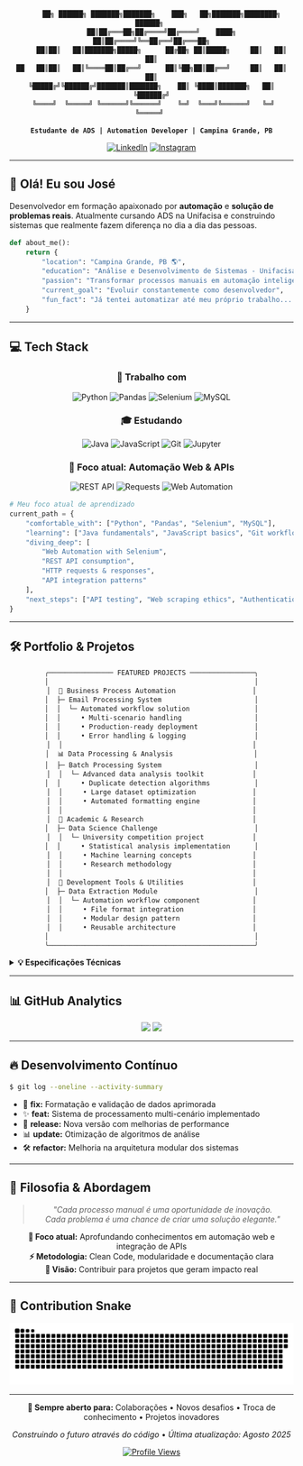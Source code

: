 <div align="center">

```ascii
     ██╗ ██████╗ ███████╗███████╗    ███╗   ██╗███████╗████████╗ ██████╗ 
     ██║██╔═══██╗██╔════╝██╔════╝    ████╗  ██║██╔════╝╚══██╔══╝██╔═══██╗
     ██║██║   ██║███████╗█████╗      ██╔██╗ ██║█████╗     ██║   ██║   ██║
██   ██║██║   ██║╚════██║██╔══╝      ██║╚██╗██║██╔══╝     ██║   ██║   ██║
╚█████╔╝╚██████╔╝███████║███████╗    ██║ ╚████║███████╗   ██║   ╚██████╔╝
 ╚════╝  ╚═════╝ ╚══════╝╚══════╝    ╚═╝  ╚═══╝╚══════╝   ╚═╝    ╚═════╝ 
```

**`Estudante de ADS | Automation Developer | Campina Grande, PB`**

[![LinkedIn](https://img.shields.io/badge/LinkedIn-0A66C2?style=flat&logo=linkedin&logoColor=white)](https://www.linkedin.com/in/1joseneto/)
[![Instagram](https://img.shields.io/badge/Instagram-E4405F?style=flat&logo=instagram&logoColor=white)](https://www.instagram.com/santoosneto/)

</div>

---

## 🚀 **Olá! Eu sou José** 

Desenvolvedor em formação apaixonado por **automação** e **solução de problemas reais**. Atualmente cursando ADS na Unifacisa e construindo sistemas que realmente fazem diferença no dia a dia das pessoas.

```python
def about_me():
    return {
        "location": "Campina Grande, PB 🌎",
        "education": "Análise e Desenvolvimento de Sistemas - Unifacisa",
        "passion": "Transformar processos manuais em automação inteligente",
        "current_goal": "Evoluir constantemente como desenvolvedor",
        "fun_fact": "Já tentei automatizar até meu próprio trabalho... com sucesso! 🤖"
    }
```

---

## 💻 **Tech Stack**

<div align="center">

### 🔨 **Trabalho com**
![Python](https://img.shields.io/badge/Python-FFD43B?style=for-the-badge&logo=python&logoColor=blue)
![Pandas](https://img.shields.io/badge/Pandas-150458?style=for-the-badge&logo=pandas&logoColor=white)
![Selenium](https://img.shields.io/badge/Selenium-43B02A?style=for-the-badge&logo=selenium&logoColor=white)
![MySQL](https://img.shields.io/badge/MySQL-005C84?style=for-the-badge&logo=mysql&logoColor=white)

### 🎓 **Estudando**
![Java](https://img.shields.io/badge/Java-ED8B00?style=for-the-badge&logo=openjdk&logoColor=white)
![JavaScript](https://img.shields.io/badge/JavaScript-323330?style=for-the-badge&logo=javascript&logoColor=F7DF1E)
![Git](https://img.shields.io/badge/GIT-E44C30?style=for-the-badge&logo=git&logoColor=white)
![Jupyter](https://img.shields.io/badge/Jupyter-F37626?style=for-the-badge&logo=jupyter&logoColor=white)

### 🎯 **Foco atual: Automação Web & APIs**
![REST API](https://img.shields.io/badge/REST_API-02569B?style=for-the-badge&logo=rest&logoColor=white)
![Requests](https://img.shields.io/badge/Requests-3776AB?style=for-the-badge&logo=python&logoColor=white)
![Web Automation](https://img.shields.io/badge/Web_Automation-FF6B6B?style=for-the-badge&logo=robot-framework&logoColor=white)

</div>

```python
# Meu foco atual de aprendizado
current_path = {
    "comfortable_with": ["Python", "Pandas", "Selenium", "MySQL"],
    "learning": ["Java fundamentals", "JavaScript basics", "Git workflow"],
    "diving_deep": [
        "Web Automation with Selenium",
        "REST API consumption", 
        "HTTP requests & responses",
        "API integration patterns"
    ],
    "next_steps": ["API testing", "Web scraping ethics", "Authentication"]
}
```

---

## 🛠️ **Portfolio & Projetos**

<div align="center">

```
╭──────────────── FEATURED PROJECTS ────────────────╮
│                                                   │
│  🏢 Business Process Automation                   │
│  ├─ Email Processing System                       │
│  │  └─ Automated workflow solution                │
│  │     • Multi-scenario handling                  │
│  │     • Production-ready deployment              │
│  │     • Error handling & logging                 │
│  │                                               │
│  📊 Data Processing & Analysis                    │
│  ├─ Batch Processing System                       │
│  │  └─ Advanced data analysis toolkit            │
│  │     • Duplicate detection algorithms           │
│  │     • Large dataset optimization              │
│  │     • Automated formatting engine             │
│  │                                               │
│  🎯 Academic & Research                           │
│  ├─ Data Science Challenge                        │
│  │  └─ University competition project            │
│  │     • Statistical analysis implementation      │
│  │     • Machine learning concepts               │
│  │     • Research methodology                    │
│  │                                               │
│  🔧 Development Tools & Utilities                 │
│  ├─ Data Extraction Module                        │
│  │  └─ Automation workflow component             │
│  │     • File format integration                 │
│  │     • Modular design pattern                  │
│  │     • Reusable architecture                   │
│                                                   │
╰───────────────────────────────────────────────────╯
```

</div>

<details>
<summary><b>💡 Especificações Técnicas</b></summary>

### 🏢 **Business Process Automation**
**Email Processing System**
```yaml
Technology Stack: Python, Selenium, Pandas
Architecture: Modular, Enterprise-grade
Core Features:
  - Automated workflow processing
  - Multi-scenario detection and handling
  - Secure configuration management
  - Standalone executable distribution
Focus Areas:
  - Process optimization
  - Error handling implementation
  - Production deployment strategies
```

### 📊 **Data Processing & Analysis**
**Batch Processing System**
```yaml
Domain: Data analysis and protocol management
Technology: Python, Pandas, Advanced Analytics
Capabilities:
  - Large-scale data processing
  - Pattern detection algorithms
  - Automated formatting solutions
  - Robust error management
Impact: Streamlined data workflows and analysis
```

### 🎯 **Academic & Development Projects**
```yaml
Research Projects:
  Type: Data Science & Algorithm Development
  Technology: Jupyter Notebook, Python, Statistical Analysis
  Skills: Problem-solving, research methodology

Collaborative Development:
  - Team-based web applications
  - Backend development focus
  - Agile development practices
```

</details>

---

## 📊 **GitHub Analytics**

<div align="center">
  <img height="180em" src="https://github-readme-stats.vercel.app/api?username=netojj&show_icons=true&theme=radical&hide_border=true"/>
  <img height="180em" src="https://github-readme-stats.vercel.app/api/top-langs/?username=netojj&layout=compact&theme=radical&hide_border=true"/>
</div>

---

## 🔥 **Desenvolvimento Contínuo**

```bash
$ git log --oneline --activity-summary
```

- 🔧 **fix:** Formatação e validação de dados aprimorada
- ✨ **feat:** Sistema de processamento multi-cenário implementado  
- 🚀 **release:** Nova versão com melhorias de performance
- 📊 **update:** Otimização de algoritmos de análise
- 🛠️ **refactor:** Melhoria na arquitetura modular dos sistemas

---

## 💭 **Filosofia & Abordagem**

<div align="center">

> *"Cada processo manual é uma oportunidade de inovação.*  
> *Cada problema é uma chance de criar uma solução elegante."*

**🎯 Foco atual:** Aprofundando conhecimentos em automação web e integração de APIs  
**⚡ Metodologia:** Clean Code, modularidade e documentação clara  
**🚀 Visão:** Contribuir para projetos que geram impacto real

</div>

---

## 🐍 **Contribution Snake**

<div align="center">
  <img src="https://raw.githubusercontent.com/netojj/netojj/output/snake.svg" alt="Snake eating my contributions" />
</div>

---

<div align="center">

**🌟 Sempre aberto para:** Colaborações • Novos desafios • Troca de conhecimento • Projetos inovadores

*Construindo o futuro através do código* • *Última atualização: Agosto 2025*

[![Profile Views](https://komarev.com/ghpvc/?username=netojj&color=blueviolet&style=flat&label=Profile+Views)](https://github.com/netojj)

</div>
